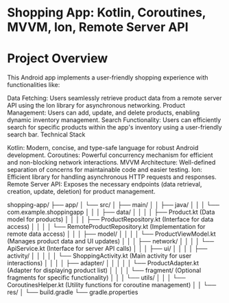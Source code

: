 # Shopping App: Kotlin, Coroutines, MVVM, Ion, Remote Server API
# Project Overview

This Android app implements a user-friendly shopping experience with functionalities like:

Data Fetching: Users seamlessly retrieve product data from a remote server API using the Ion library for asynchronous networking.
Product Management: Users can add, update, and delete products, enabling dynamic inventory management.
Search Functionality: Users can efficiently search for specific products within the app's inventory using a user-friendly search bar.
Technical Stack

Kotlin: Modern, concise, and type-safe language for robust Android development.
Coroutines: Powerful concurrency mechanism for efficient and non-blocking network interactions.
MVVM Architecture: Well-defined separation of concerns for maintainable code and easier testing.
Ion: Efficient library for handling asynchronous HTTP requests and responses.
Remote Server API: Exposes the necessary endpoints (data retrieval, creation, update, deletion) for product management.

shopping-app/
├── app/
│   └── src/
│       ├── main/
│       │   ├── java/
│       │   │   └── com.example.shoppingapp
│       │   │       ├── data/
│       │   │       │   ├── Product.kt  (Data model for products)
│       │   │       │   ├── ProductRepository.kt (Interface for data access)
│       │   │       │   └── RemoteProductRepository.kt (Implementation for remote data access)
│       │   │       ├── model/
│       │   │       │   └── ProductViewModel.kt (Manages product data and UI updates)
│       │   │       ├── network/
│       │   │       │   └── ApiService.kt (Interface for server API calls)
│       │   │       ├── ui/
│       │   │       │   ├── activity/
│       │   │       │   │   └── ShoppingActivity.kt (Main activity for user interactions)
│       │   │       │   ├── adapter/
│       │   │       │   │   └── ProductAdapter.kt (Adapter for displaying product list)
│       │   │       │   └── fragment/ (Optional fragments for specific functionality)
│       │   │       └── utils/
│       │   │           └── CoroutinesHelper.kt (Utility functions for coroutine management)
│       │   └── res/
│       └── build.gradle
└── gradle.properties
